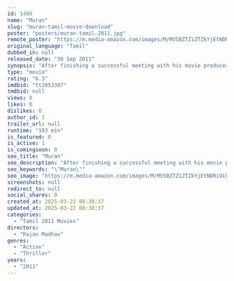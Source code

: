 ```yaml
---
id: 1489
name: "Muran"
slug: "muran-tamil-movie-download"
poster: "posters/muran-tamil-2011.jpg"
remote_poster: "https://m.media-amazon.com/images/M/MV5BZTZiZTZkYjEtNDRiOC00YTgxLWI5ZDQtNTdmMWM3ZTJmMTg1XkEyXkFqcGc@._V1_SX300.jpg"
original_language: "Tamil"
dubbed_in: null
released_date: "30 Sep 2011"
synopsis: "After finishing a successful meeting with his movie producers in Bangalore, Nanda, a jingles composer catches the highway to Chennai. On his way his car breaks down and he hitchhikes with Arjun, a businessman's son on his way to t..."
type: "movie"
rating: "6.3"
imdbid: "tt2053397"
tmdbid: null
views: 0
likes: 0
dislikes: 0
author_id: 1
trailer_url: null
runtime: "103 min"
is_featured: 0
is_active: 1
is_comingsoon: 0
seo_title: "Muran"
seo_description: "After finishing a successful meeting with his movie producers in Bangalore, Nanda, a jingles composer catches the highway to Chennai. On his way his car breaks down and he hitchhikes with Arjun, a businessman's son on his way to t..."
seo_keywords: "\"Muran\""
seo_image: "https://m.media-amazon.com/images/M/MV5BZTZiZTZkYjEtNDRiOC00YTgxLWI5ZDQtNTdmMWM3ZTJmMTg1XkEyXkFqcGc@._V1_SX300.jpg"
screenshots: null
redirect_to: null
social_shares: 0
created_at: 2025-03-22 08:38:37
updated_at: 2025-03-22 08:38:37
categories:
  - "Tamil 2011 Movies"
directors:
  - "Rajan Madhav"
genres:
  - "Action"
  - "Thriller"
years:
  - "2011"
---
```

